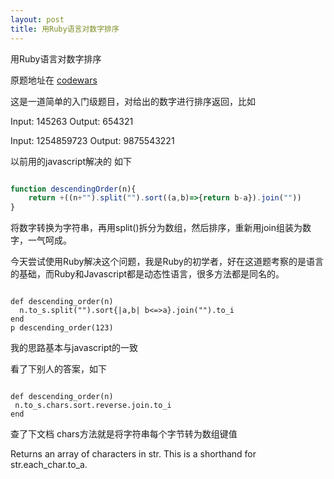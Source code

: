 ```yaml
---
layout: post
title: 用Ruby语言对数字排序
---
```


用Ruby语言对数字排序
<!-- more -->
原题地址在 [codewars](http://www.codewars.com/kata/5467e4d82edf8bbf40000155/train/ruby)

这是一道简单的入门级题目，对给出的数字进行排序返回，比如

Input: 145263 Output: 654321

Input: 1254859723 Output: 9875543221

以前用的javascript解决的 如下

```js

function descendingOrder(n){
    return +((n+"").split("").sort((a,b)=>{return b-a}).join(""))
}

```

将数字转换为字符串，再用split()拆分为数组，然后排序，重新用join组装为数字，一气呵成。


今天尝试使用Ruby解决这个问题，我是Ruby的初学者，好在这道题考察的是语言的基础，而Ruby和Javascript都是动态性语言，很多方法都是同名的。

``` 

def descending_order(n)
  n.to_s.split("").sort{|a,b| b<=>a}.join("").to_i
end
p descending_order(123)

```

我的思路基本与javascript的一致

看了下别人的答案，如下

```

def descending_order(n)
 n.to_s.chars.sort.reverse.join.to_i
end

```

查了下文档 chars方法就是将字符串每个字节转为数组键值

Returns an array of characters in str. This is a shorthand for str.each_char.to_a.

